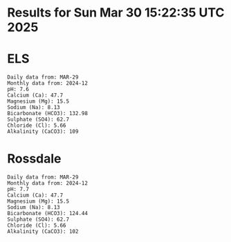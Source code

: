 # Results for Sun Mar 30 15:22:35 UTC 2025
# ELS
```
Daily data from: MAR-29
Monthly data from: 2024-12
pH: 7.6
Calcium (Ca): 47.7
Magnesium (Mg): 15.5
Sodium (Na): 8.13
Bicarbonate (HCO3): 132.98
Sulphate (SO4): 62.7
Chloride (Cl): 5.66
Alkalinity (CaCO3): 109
```
# Rossdale
```
Daily data from: MAR-29
Monthly data from: 2024-12
pH: 7.7
Calcium (Ca): 47.7
Magnesium (Mg): 15.5
Sodium (Na): 8.13
Bicarbonate (HCO3): 124.44
Sulphate (SO4): 62.7
Chloride (Cl): 5.66
Alkalinity (CaCO3): 102
```
